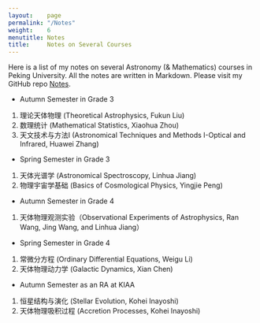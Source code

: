 ```yaml
---
layout:    page
permalink: "/Notes"
weight:    6
menutitle: Notes
title:     Notes on Several Courses
---
```


Here is a list of my notes on several Astronomy (& Mathematics) courses in Peking University. All the notes are written in Markdown. Please visit my GitHub repo [Notes](https://github.com/slowdivePTG/Notes).

- Autumn Semester in Grade 3
1. 理论天体物理 (Theoretical Astrophysics, Fukun Liu)
2. 数理统计 (Mathematical Statistics, Xiaohua Zhou)
3. 天文技术与方法I (Astronomical Techniques and Methods I-Optical and Infrared, Huawei Zhang)

- Spring Semester in Grade 3
1. 天体光谱学 (Astronomical Spectroscopy, Linhua Jiang)
2. 物理宇宙学基础 (Basics of Cosmological Physics, Yingjie Peng)

- Autumn Semester in Grade 4
1. 天体物理观测实验（Observational Experiments of Astrophysics, Ran Wang, Jing Wang, and Linhua Jiang）

- Spring Semester in Grade 4
1. 常微分方程 (Ordinary Differential Equations, Weigu Li)
2. 天体物理动力学 (Galactic Dynamics, Xian Chen)

- Autumn Semester as an RA at KIAA
1. 恒星结构与演化 (Stellar Evolution, Kohei Inayoshi)
2. 天体物理吸积过程 (Accretion Processes, Kohei Inayoshi)
